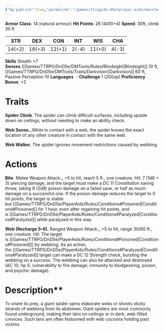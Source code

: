 ```yaml
---
{"dg-publish":true,"permalink":"/games/ttrpg/dn-d5e/player-aids/monsters/giant-spider/","tags":["TTRPG/DND/5e","StatBlock"],"noteIcon":""}
---
```



**Armor Class**: 14 (natural armour)
**Hit Points**: 26 (4d10+4)
**Speed**: 30ft, climb 30 ft

|  STR   | DEX    | CON | INT| WIS | CHA |
| --- | --- | --- | --- | --- | --- | 
|  14(+2)   |  16(+3)   |   12(+1)   | 2(-4)  | 11(+0)| 4(-3)|

**Skills** Stealth +7
**Senses** [[Games/TTRPG/DnD5e/DMTools/Rules/Blindsight\|Blindsight]] 10 ft, [[Games/TTRPG/DnD5e/DMTools/Traits/Darkvision\|Darkvision]] 60 ft, Passive Perception 10
**Languages**   -
**Challenge** 1 (200xp)
**Proficiency Bonus**: +2
# Traits
**Spider Climb**. The spider can climb difficult surfaces, including upside down on ceilings, without needing to make an ability check.

**Web Sense.**_While in contact with a web, the spider knows the exact location of any other creature in contact with the same web.

**Web Walker.** The spider ignores movement restrictions caused by webbing

# Actions

**Bite.** Melee Weapon Attack:_ +5 to hit, reach 5 ft., one creature. _Hit:_ 7 (1d8 + 3) piercing damage, and the target must make a DC 11 Constitution saving throw, taking 9 (2d8) poison damage on a failed save, or half as much damage on a successful one. If the poison damage reduces the target to 0 hit points, the target is stable but [[Games/TTRPG/DnD5e/PlayerAids/Rules/Conditions#Poisoned\|Conditions#Poisoned]] for 1 hour, even after regaining hit points, and is [[Games/TTRPG/DnD5e/PlayerAids/Rules/Conditions#Paralyzed\|Conditions#Paralyzed]] while paralyzed in this way.

**Web (Recharge 5–6).** Ranged Weapon Attack:_ +5 to hit, range 30/60 ft., one creature. _Hit:_ The target is [[Games/TTRPG/DnD5e/PlayerAids/Rules/Conditions#Poisoned\|Conditions#Poisoned]]] by webbing. As an action, the [[Games/TTRPG/DnD5e/PlayerAids/Rules/Conditions#Paralyzed\|Conditions#Paralyzed]] target can make a DC 12 Strength check, bursting the webbing on a success. The webbing can also be attacked and destroyed (AC 10; hp 5; vulnerability to fire damage; immunity to bludgeoning, poison, and psychic damage).

# Description**

To snare its prey, a giant spider spins elaborate webs or shoots sticky strands of webbing from its abdomen. Giant spiders are most commonly found underground, making their lairs on ceilings or in dark, web-filled crevices. Such lairs are often festooned with web cocoons holding past victims
